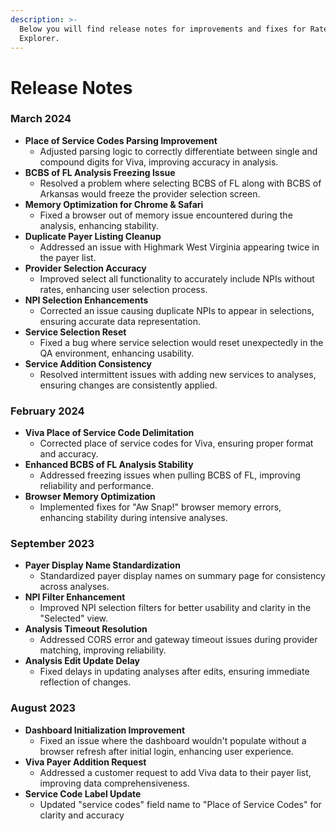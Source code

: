 ```yaml
---
description: >-
  Below you will find release notes for improvements and fixes for Rate
  Explorer.
---
```


# Release Notes

### March 2024

* **Place of Service Codes Parsing Improvement**
  * Adjusted parsing logic to correctly differentiate between single and compound digits for Viva, improving accuracy in analysis.
* **BCBS of FL Analysis Freezing Issue**
  * Resolved a problem where selecting BCBS of FL along with BCBS of Arkansas would freeze the provider selection screen.
* **Memory Optimization for Chrome & Safari**
  * Fixed a browser out of memory issue encountered during the analysis, enhancing stability.
* **Duplicate Payer Listing Cleanup**
  * Addressed an issue with Highmark West Virginia appearing twice in the payer list.
* **Provider Selection Accuracy**
  * Improved select all functionality to accurately include NPIs without rates, enhancing user selection process.
* **NPI Selection Enhancements**
  * Corrected an issue causing duplicate NPIs to appear in selections, ensuring accurate data representation.
* **Service Selection Reset**
  * Fixed a bug where service selection would reset unexpectedly in the QA environment, enhancing usability.
* **Service Addition Consistency**
  * Resolved intermittent issues with adding new services to analyses, ensuring changes are consistently applied.

### February 2024

* **Viva Place of Service Code Delimitation**
  * Corrected place of service codes for Viva, ensuring proper format and accuracy.
* **Enhanced BCBS of FL Analysis Stability**
  * Addressed freezing issues when pulling BCBS of FL, improving reliability and performance.
* **Browser Memory Optimization**
  * Implemented fixes for "Aw Snap!" browser memory errors, enhancing stability during intensive analyses.

### September 2023

* **Payer Display Name Standardization**
  * Standardized payer display names on summary page for consistency across analyses.
* **NPI Filter Enhancement**
  * Improved NPI selection filters for better usability and clarity in the "Selected" view.
* **Analysis Timeout Resolution**
  * Addressed CORS error and gateway timeout issues during provider matching, improving reliability.
* **Analysis Edit Update Delay**
  * Fixed delays in updating analyses after edits, ensuring immediate reflection of changes.

### August 2023

* **Dashboard Initialization Improvement**
  * Fixed an issue where the dashboard wouldn't populate without a browser refresh after initial login, enhancing user experience.
* **Viva Payer Addition Request**
  * Addressed a customer request to add Viva data to their payer list, improving data comprehensiveness.
* **Service Code Label Update**
  * Updated "service codes" field name to "Place of Service Codes" for clarity and accuracy

